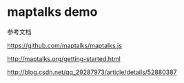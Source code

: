 # maptalks demo

参考文档

https://github.com/maptalks/maptalks.js

http://maptalks.org/getting-started.html

http://blog.csdn.net/qq_29287973/article/details/52880387